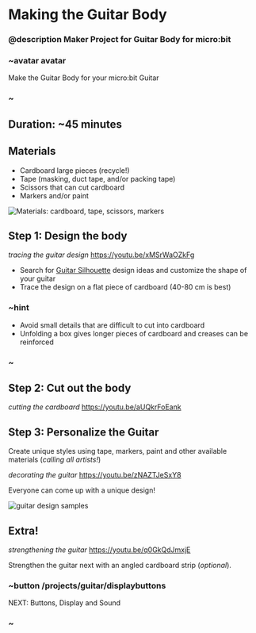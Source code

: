 # Making the Guitar Body
### @description Maker Project for Guitar Body for micro:bit

### ~avatar avatar

Make the Guitar Body for your micro:bit Guitar

### ~

## Duration: ~45 minutes

## Materials
  * Cardboard large pieces (recycle!)
  * Tape (masking, duct tape, and/or packing tape)
  * Scissors that can cut cardboard
  * Markers and/or paint

![Materials: cardboard, tape, scissors, markers](/static/mb/projects/guitar/materials.jpg)

## Step 1: Design the body
*tracing the guitar design*
https://youtu.be/xMSrWaOZkFg

* Search for [Guitar Silhouette](https://www.bing.com/images/search?q=Guitar+Silhouettes) design ideas and customize
the shape of your guitar
* Trace the design on a flat piece of cardboard (40-80 cm is best)

### ~hint

   * Avoid small details that are difficult to cut into cardboard
   * Unfolding a box gives longer pieces of cardboard and creases can be reinforced

### ~

## Step 2: Cut out the body
*cutting the cardboard*
https://youtu.be/aUQkrFoEank


## Step 3: Personalize the Guitar

Create unique styles using tape, markers, paint and other available materials (*calling all artists!*)

*decorating the guitar*
https://youtu.be/zNAZTJeSxY8

Everyone can come up with a unique design!

![guitar design samples](/static/mb/projects/guitar/otherdesigns.jpg)

## Extra!
*strengthening the guitar*
https://youtu.be/q0GkQdJmxjE

Strengthen the guitar next with an angled cardboard strip (*optional*).

### ~button /projects/guitar/displaybuttons
NEXT: Buttons, Display and Sound
### ~